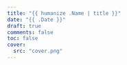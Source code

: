 ```yaml
---
title: "{{ humanize .Name | title }}"
date: "{{ .Date }}"
draft: true
comments: false
toc: false
cover:
  src: "cover.png"
---
```

